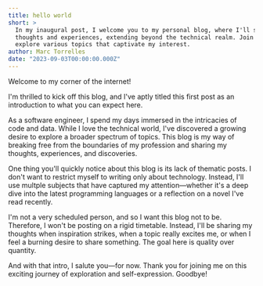 ```yaml
---
title: hello world
short: >
  In my inaugural post, I welcome you to my personal blog, where I'll share a diverse range of
  thoughts and experiences, extending beyond the technical realm. Join me on this journey as I
  explore various topics that captivate my interest.
author: Marc Torrelles
date: "2023-09-03T00:00:00.000Z"
---
```


Welcome to my corner of the internet!

I'm thrilled to kick off this blog, and I've aptly titled this first post as an introduction to what
you can expect here.

As a software engineer, I spend my days immersed in the intricacies of code and data. While I love
the technical world, I've discovered a growing desire to explore a broader spectrum of topics. This
blog is my way of breaking free from the boundaries of my profession and sharing my thoughts,
experiences, and discoveries.

One thing you'll quickly notice about this blog is its lack of thematic posts. I don't want to
restrict myself to writing only about technology. Instead, I'll use multple subjects that have
captured my attention—whether it's a deep dive into the latest programming languages or a reflection
on a novel I've read recently.

I'm not a very scheduled person, and so I want this blog not to be. Therefore, I won't be posting on
a rigid timetable. Instead, I'll be sharing my thoughts when inspiration strikes, when a topic
really excites me, or when I feel a burning desire to share something. The goal here is quality over
quantity.

And with that intro, I salute you—for now. Thank you for joining me on this exciting journey of
exploration and self-expression. Goodbye!
